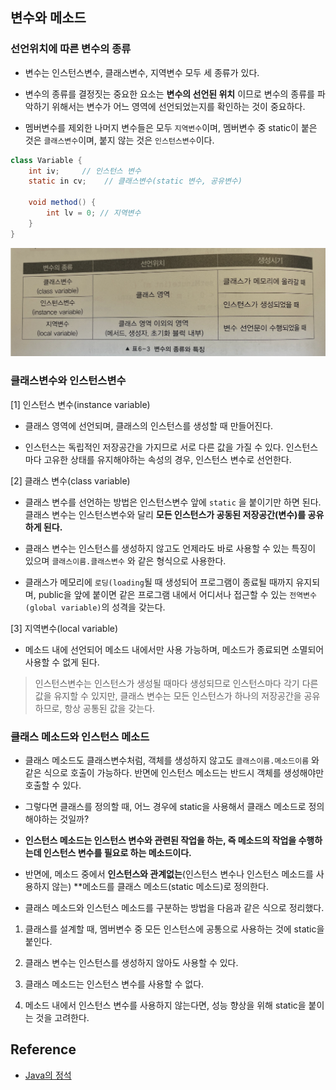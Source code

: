 ## 변수와 메소드

### 선언위치에 따른 변수의 종류

* 변수는 인스턴스변수, 클래스변수, 지역변수 모두 세 종류가 있다.

* 변수의 종류를 결정짓는 중요한 요소는 **변수의 선언된 위치** 이므로 변수의 종류를 파악하기 위해서는 변수가 어느 영역에 선언되었는지를 확인하는 것이 중요하다.

* 멤버변수를 제외한 나머지 변수들은 모두 `지역변수`이며, 멤버변수 중 static이 붙은 것은 `클래스변수`이며, 붙지 않는 것은 `인스턴스변수`이다.

```java
class Variable {
    int iv;     // 인스턴스 변수
    static in cv;    // 클래스변수(static 변수, 공유변수)
    
    void method() {
        int lv = 0; // 지역변수
    }
}
```

![](/img/java-variable-and-method.png)

### 클래스변수와 인스턴스변수

[1] 인스턴스 변수(instance variable)

* 클래스 영역에 선언되며, 클래스의 인스턴스를 생성할 때 만들어진다.

* 인스턴스는 독립적인 저장공간을 가지므로 서로 다른 값을 가질 수 있다. 인스턴스마다 고유한 상태를 유지해야하는 속성의 경우, 인스턴스 변수로 선언한다.

[2] 클래스 변수(class variable)

* 클래스 변수를 선언하는 방법은 인스턴스변수 앞에 `static` 을 붙이기만 하면 된다. 클래스 변수는 인스턴스변수와 달리 **모든 인스턴스가 공동된 저장공간(변수)를 공유하게 된다.**

* 클래스 변수는 인스턴스를 생성하지 않고도 언제라도 바로 사용할 수 있는 특징이 있으며 `클래스이름.클래스변수` 와 같은 형식으로 사용한다.

* 클래스가 메모리에 `로딩(loading`될 때 생성되어 프로그램이 종료될 때까지 유지되며, public을 앞에 붙이면 같은 프로그램 내에서 어디서나 접근할 수 있는 `전역변수(global variable)`의 성격을 갖는다.

[3] 지역변수(local variable)

* 메소드 내에 선언되어 메소드 내에서만 사용 가능하며, 메소드가 종료되면 소멸되어 사용할 수 없게 된다.

> 인스턴스변수는 인스턴스가 생성될 때마다 생성되므로 인스턴스마다 각기 다른 값을 유지할 수 있지만, 클래스 변수는 모든 인스턴스가 하나의 저장공간을 공유하므로, 항상 공통된 값을 갖는다.

### 클래스 메소드와 인스턴스 메소드

* 클래스 메소드도 클래스변수처럼, 객체를 생성하지 않고도 `클래스이름.메소드이름` 와 같은 식으로 호출이 가능하다. 반면에 인스턴스 메소드는 반드시 객체를 생성해야만 호출할 수 있다.

* 그렇다면 클래스를 정의할 때, 어느 경우에 static을 사용해서 클래스 메소드로 정의해야하는 것일까?

* **인스턴스 메소드는 인스턴스 변수와 관련된 작업을 하는, 즉 메소드의 작업을 수행하는데 인스턴스 변수를 필요로 하는 메소드이다.**

* 반면에, 메소드 중에서 **인스턴스와 관계없는**(인스턴스 변수나 인스턴스 메소드를 사용하지 않는) **메소드를 클래스 메소드(static 메소드)로 정의한다.

* 클래스 메소드와 인스턴스 메소드를 구분하는 방법을 다음과 같은 식으로 정리했다.

1. 클래스를 설계할 때, 멤버변수 중 모든 인스턴스에 공통으로 사용하는 것에 static을 붙인다.

2. 클래스 변수는 인스턴스를 생성하지 않아도 사용할 수 있다.

3. 클래스 메소드는 인스턴스 변수를 사용할 수 없다.

4. 메소드 내에서 인스턴스 변수를 사용하지 않는다면, 성능 향상을 위해 static을 붙이는 것을 고려한다.

## Reference

- [Java의 정석](http://www.yes24.com/Product/Goods/24259565)